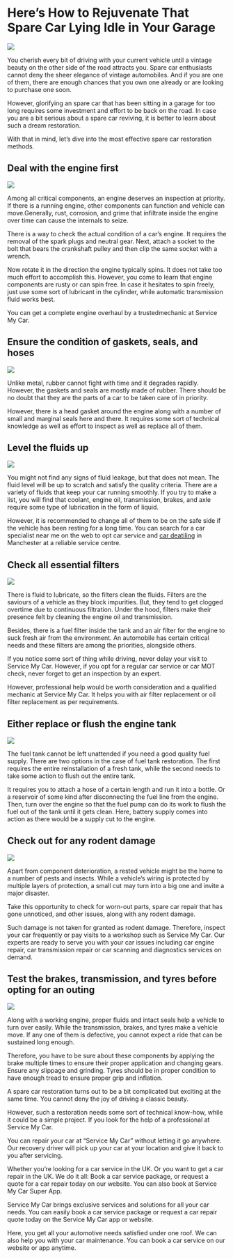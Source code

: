 # Here’s How to Rejuvenate That Spare Car Lying Idle in Your Garage
![](https://s3-ap-northeast-1.amazonaws.com/g0v-hackmd-images/uploads/upload_498028c757a48751eb437dc5ebbdf5e2.png)

You cherish every bit of driving with your current vehicle until a vintage beauty on the other side of the road attracts you. Spare car enthusiasts cannot deny the sheer elegance of vintage automobiles. And if you are one of them, there are enough chances that you own one already or are looking to purchase one soon.

However, glorifying an spare car that has been sitting in a garage for too long requires some investment and effort to be back on the road. In case you are a bit serious about a spare car reviving, it is better to learn about such a dream restoration.

With that in mind, let’s dive into the most effective spare car restoration methods.

## Deal with the engine first
![](https://s3-ap-northeast-1.amazonaws.com/g0v-hackmd-images/uploads/upload_ef1894f9f08d46dffe92c6db1aef9503.png)

Among all critical components, an engine deserves an inspection at priority. If there is a running engine, other components can function and vehicle can move.Generally, rust, corrosion, and grime that infiltrate inside the engine over time can cause the internals to seize.

There is a way to check the actual condition of a car’s engine. It requires the removal of the spark plugs and neutral gear. Next, attach a socket to the bolt that bears the crankshaft pulley and then clip the same socket with a wrench.

Now rotate it in the direction the engine typically spins. It does not take too much effort to accomplish this. However, you come to learn that engine components are rusty or can spin free. In case it hesitates to spin freely, just use some sort of lubricant in the cylinder, while automatic transmission fluid works best.

You can get a complete engine overhaul by a trustedmechanic at Service My Car.

## Ensure the condition of gaskets, seals, and hoses
![](https://s3-ap-northeast-1.amazonaws.com/g0v-hackmd-images/uploads/upload_76b31febd0a4313ea1be48834ef1752d.png)

Unlike metal, rubber cannot fight with time and it degrades rapidly. However, the gaskets and seals are mostly made of rubber. There should be no doubt that they are the parts of a car to be taken care of in priority.

However, there is a head gasket around the engine along with a number of small and marginal seals here and there. It requires some sort of technical knowledge as well as effort to inspect as well as replace all of them.

## Level the fluids up
![](https://s3-ap-northeast-1.amazonaws.com/g0v-hackmd-images/uploads/upload_4c060de2a1fab0c88dc6add416ad0da6.png)

You might not find any signs of fluid leakage, but that does not mean. The fluid level will be up to scratch and satisfy the quality criteria. There are a variety of fluids that keep your car running smoothly. If you try to make a list, you will find that coolant, engine oil, transmission, brakes, and axle require some type of lubrication in the form of liquid.

However, it is recommended to change all of them to be on the safe side if the vehicle has been resting for a long time. You can search for a car specialist near me on the web to opt car service and [car deatiling](https://servicemycar.com/uk/services/car-detailing-manchester) in Manchester at a reliable service centre.

## Check all essential filters
![](https://s3-ap-northeast-1.amazonaws.com/g0v-hackmd-images/uploads/upload_5b225df06d596714ac9942c81b976841.png)

There is fluid to lubricate, so the filters clean the fluids. Filters are the saviours of a vehicle as they block impurities. But, they tend to get clogged overtime due to continuous filtration. Under the hood, filters make their presence felt by cleaning the engine oil and transmission.

Besides, there is a fuel filter inside the tank and an air filter for the engine to suck fresh air from the environment. An automobile has certain critical needs and these filters are among the priorities, alongside others.

If you notice some sort of thing while driving, never delay your  visit to Service My Car. However, if you opt for a regular car service or car MOT check, never  forget to get an inspection by an expert.

However, professional help would be worth consideration and a qualified mechanic at Service My Car. It helps you with air filter replacement or oil filter replacement as per requirements.

## Either replace or flush the engine tank
![](https://s3-ap-northeast-1.amazonaws.com/g0v-hackmd-images/uploads/upload_e5a58516b05e0be40c2086007d50468a.png)

The fuel tank cannot be left unattended if you need a good quality fuel supply. There are two options in the case of fuel tank restoration. The first requires the entire reinstallation of a fresh tank, while the second needs to take some action to flush out the entire tank.

It requires you to attach a hose of a certain length and run it into a bottle. Or a reservoir of some kind after disconnecting the fuel line from the engine. Then, turn over the engine so that the fuel pump can do its work to flush the fuel out of the tank until it gets clean. Here, battery supply comes into action as there would be a supply cut to the engine.

## Check out for any rodent damage
![](https://s3-ap-northeast-1.amazonaws.com/g0v-hackmd-images/uploads/upload_caece7e9a68113c3a1325d3a0243b536.png)

Apart from component deterioration, a rested vehicle might be the home to a number of pests and insects. While a vehicle’s wiring is protected by multiple layers of protection, a small cut may turn into a big one and invite a major disaster.

Take this opportunity to check for worn-out parts, spare car repair that has gone unnoticed, and other issues, along with any rodent damage.

Such damage is not taken for granted as rodent damage. Therefore, inspect your car frequently or pay visits to a workshop  such as Service My Car. Our experts are ready to serve you with your car issues including car engine repair, car transmission repair or car scanning and  diagnostics services on demand.

## Test the brakes, transmission, and tyres before opting for an outing
![](https://s3-ap-northeast-1.amazonaws.com/g0v-hackmd-images/uploads/upload_8e93327904007c515a28fdd4ba779c8e.png)

Along with a working engine, proper fluids and intact seals help a vehicle to turn over easily. While the transmission, brakes, and tyres make a vehicle move. If any one of them is defective, you cannot expect a ride that can be sustained long enough.

Therefore, you have to be sure about these components by applying the brake multiple times to ensure their proper application and changing gears. Ensure any slippage and grinding. Tyres should be in proper condition to have enough tread to ensure proper grip and inflation.

A spare car restoration turns out to be a bit complicated but exciting at the same time. You cannot deny the joy of driving a classic beauty. 

However, such a restoration needs some sort of technical know-how, while it could be a simple project. If you look for the help of a professional at Service My Car.

You can repair your car at “Service My Car”  without letting it go anywhere. Our recovery driver will pick up your car at your location and give it back to you after servicing.

Whether you’re looking for a car service in the UK. Or you want to get a car repair in the UK. We do it all: Book a car service package, or request a quote for a car repair today on our website. You can also book at Service My Car Super App.

Service My Car brings exclusive services and solutions for all your car needs. You can easily book a car service package or request a car repair quote today on the Service My Car app or website.

Here, you get all your automotive needs satisfied under one roof. We can also help you with your car maintenance. You can book a car service on our website or app anytime.